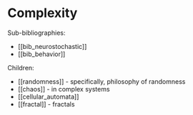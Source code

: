 # Complexity

Sub-bibliographies:
* [[bib_neurostochastic]]
* [[bib_behavior]]

Children:
* [[randomness]] - specifically, philosophy of randomness
* [[chaos]] - in complex systems
* [[cellular_automata]]
* [[fractal]] - fractals